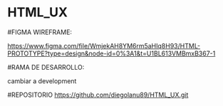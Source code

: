 # HTML_UX

#FIGMA WIREFRAME:

https://www.figma.com/file/WmjekAH8YM6rm5aHIq8H93/HTML-PROTOTYPE?type=design&node-id=0%3A1&t=U1BL613VMBmxB367-1

#RAMA DE DESARROLLO:

cambiar a development

#REPOSITORIO
https://github.com/diegolanu89/HTML_UX.git
